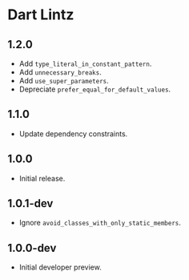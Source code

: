 # Dart Lintz

## 1.2.0

- Add `type_literal_in_constant_pattern`.
- Add `unnecessary_breaks`.
- Add `use_super_parameters`.
- Depreciate `prefer_equal_for_default_values`.

## 1.1.0

- Update dependency constraints.

## 1.0.0

- Initial release.

## 1.0.1-dev

- Ignore `avoid_classes_with_only_static_members`.

## 1.0.0-dev

- Initial developer preview.
